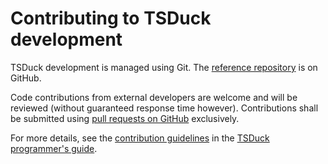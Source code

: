 # Contributing to TSDuck development

TSDuck development is managed using Git.
The [reference repository](https://github.com/tsduck/tsduck) is on GitHub.

Code contributions from external developers are welcome and will be reviewed
(without guaranteed response time however). Contributions shall be submitted
using [pull requests on GitHub](https://github.com/tsduck/tsduck/pulls)
exclusively.

For more details, see the [contribution guidelines](https://tsduck.io/doxy/contributing.html)
in the [TSDuck programmer's guide](https://tsduck.io/doxy).
